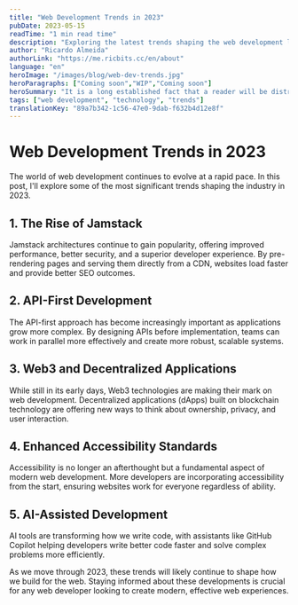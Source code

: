 ```yaml
---
title: "Web Development Trends in 2023"
pubDate: 2023-05-15
readTime: "1 min read time"
description: "Exploring the latest trends shaping the web development landscape in 2023"
author: "Ricardo Almeida"
authorLink: "https://me.ricbits.cc/en/about"
language: "en"
heroImage: "/images/blog/web-dev-trends.jpg"
heroParagraphs: ["Coming soon","WIP","Coming soon"]
heroSummary: "It is a long established fact that a reader will be distracted by the readable content of a page when looking at its layout. The point of using Lorem Ipsum is that it has a more-or-less normal distribution of letters, as opposed to using 'Content here, content here', making it look like readable English."
tags: ["web development", "technology", "trends"]
translationKey: "89a7b342-1c56-47e0-9dab-f632b4d12e8f"
---
```


# Web Development Trends in 2023

The world of web development continues to evolve at a rapid pace. In this post, I'll explore some of the most significant trends shaping the industry in 2023.

## 1. The Rise of Jamstack

Jamstack architectures continue to gain popularity, offering improved performance, better security, and a superior developer experience. By pre-rendering pages and serving them directly from a CDN, websites load faster and provide better SEO outcomes.

## 2. API-First Development

The API-first approach has become increasingly important as applications grow more complex. By designing APIs before implementation, teams can work in parallel more effectively and create more robust, scalable systems.

## 3. Web3 and Decentralized Applications

While still in its early days, Web3 technologies are making their mark on web development. Decentralized applications (dApps) built on blockchain technology are offering new ways to think about ownership, privacy, and user interaction.

## 4. Enhanced Accessibility Standards

Accessibility is no longer an afterthought but a fundamental aspect of modern web development. More developers are incorporating accessibility from the start, ensuring websites work for everyone regardless of ability.

## 5. AI-Assisted Development

AI tools are transforming how we write code, with assistants like GitHub Copilot helping developers write better code faster and solve complex problems more efficiently.

As we move through 2023, these trends will likely continue to shape how we build for the web. Staying informed about these developments is crucial for any web developer looking to create modern, effective web experiences. 